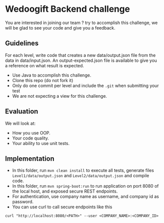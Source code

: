 # Wedoogift Backend challenge
You are interested in joining our team ? try to accomplish this challenge, we will be glad to see
your code and give you a feedback.

## Guidelines
For each level, write code that creates a new data/output.json file from the data in data/input.json. An output-expected.json file is available to give you a reference on what result is expected.
* Use Java to accomplish this challenge.
* Clone this repo (do not fork it)
* Only do one commit per level and include the `.git` when submitting your test
* We are not expecting a view for this challenge. 

## Evaluation
We will look at:
* How you use OOP.
* Your code quality.
* Your ability to use unit tests.

## Implementation
* In this folder, run `mvn clean install` to execute all tests, generate files `Level1/data/output.json` and `Level2/data/output.json` and compile code.
* In this folder, run `mvn spring-boot:run` to run application on port 8080 of the local host, and exposed secure REST endpoints.
* For authentication, use company name as username, and company id as password.
* You can use curl to call secure endpoints like this
```
curl "http://localhost:8080/<PATH>" --user <COMPANY_NAME>:<COMPANY_ID>
```
